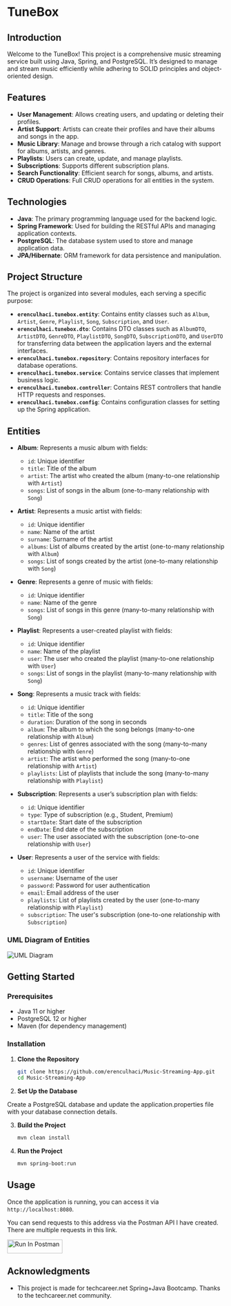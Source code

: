 # TuneBox

## Introduction

Welcome to the TuneBox! This project is a comprehensive music streaming service built using Java, Spring, and PostgreSQL. It’s designed to manage and stream music efficiently while adhering to SOLID principles and object-oriented design.

## Features

- **User Management**: Allows creating users, and updating or deleting their profiles.
- **Artist Support**: Artists can create their profiles and have their albums and songs in the app.
- **Music Library**: Manage and browse through a rich catalog with support for albums, artists, and genres.
- **Playlists**: Users can create, update, and manage playlists.
- **Subscriptions**: Supports different subscription plans.
- **Search Functionality**: Efficient search for songs, albums, and artists.
- **CRUD Operations**: Full CRUD operations for all entities in the system.

## Technologies

- **Java**: The primary programming language used for the backend logic.
- **Spring Framework**: Used for building the RESTful APIs and managing application contexts.
- **PostgreSQL**: The database system used to store and manage application data.
- **JPA/Hibernate**: ORM framework for data persistence and manipulation.

## Project Structure

The project is organized into several modules, each serving a specific purpose:

- **`erenculhaci.tunebox.entity`**: Contains entity classes such as `Album`, `Artist`, `Genre`, `Playlist`, `Song`, `Subscription`, and `User`.
- **`erenculhaci.tunebox.dto`**: Contains DTO classes such as `AlbumDTO`, `ArtistDTO`, `GenreDTO`, `PlaylistDTO`, `SongDTO`, `SubscriptionDTO`, and `UserDTO` for transferring data between the application layers and the external interfaces.
- **`erenculhaci.tunebox.repository`**: Contains repository interfaces for database operations.
- **`erenculhaci.tunebox.service`**: Contains service classes that implement business logic.
- **`erenculhaci.tunebox.controller`**: Contains REST controllers that handle HTTP requests and responses.
- **`erenculhaci.tunebox.config`**: Contains configuration classes for setting up the Spring application.

## Entities

- **Album**: Represents a music album with fields:
  - `id`: Unique identifier
  - `title`: Title of the album
  - `artist`: The artist who created the album (many-to-one relationship with `Artist`)
  - `songs`: List of songs in the album (one-to-many relationship with `Song`)

- **Artist**: Represents a music artist with fields:
  - `id`: Unique identifier
  - `name`: Name of the artist
  - `surname`: Surname of the artist
  - `albums`: List of albums created by the artist (one-to-many relationship with `Album`)
  - `songs`: List of songs created by the artist (one-to-many relationship with `Song`)

- **Genre**: Represents a genre of music with fields:
  - `id`: Unique identifier
  - `name`: Name of the genre
  - `songs`: List of songs in this genre (many-to-many relationship with `Song`)

- **Playlist**: Represents a user-created playlist with fields:
  - `id`: Unique identifier
  - `name`: Name of the playlist
  - `user`: The user who created the playlist (many-to-one relationship with `User`)
  - `songs`: List of songs in the playlist (many-to-many relationship with `Song`)

- **Song**: Represents a music track with fields:
  - `id`: Unique identifier
  - `title`: Title of the song
  - `duration`: Duration of the song in seconds
  - `album`: The album to which the song belongs (many-to-one relationship with `Album`)
  - `genres`: List of genres associated with the song (many-to-many relationship with `Genre`)
  - `artist`: The artist who performed the song (many-to-one relationship with `Artist`)
  - `playlists`: List of playlists that include the song (many-to-many relationship with `Playlist`)

- **Subscription**: Represents a user’s subscription plan with fields:
  - `id`: Unique identifier
  - `type`: Type of subscription (e.g., Student, Premium)
  - `startDate`: Start date of the subscription
  - `endDate`: End date of the subscription
  - `user`: The user associated with the subscription (one-to-one relationship with `User`)

- **User**: Represents a user of the service with fields:
  - `id`: Unique identifier
  - `username`: Username of the user
  - `password`: Password for user authentication
  - `email`: Email address of the user
  - `playlists`: List of playlists created by the user (one-to-many relationship with `Playlist`)
  - `subscription`: The user's subscription (one-to-one relationship with `Subscription`)

### UML Diagram of Entities
![UML Diagram](https://github.com/user-attachments/assets/49921e5d-e4a0-4aab-8a3e-233885e7e69d)

## Getting Started

### Prerequisites

- Java 11 or higher
- PostgreSQL 12 or higher
- Maven (for dependency management)

### Installation

1. **Clone the Repository**

   ```bash
   git clone https://github.com/erenculhaci/Music-Streaming-App.git
   cd Music-Streaming-App

2. **Set Up the Database**

Create a PostgreSQL database and update the application.properties file with your database connection details.

3. **Build the Project**
   ```bash
   mvn clean install

4. **Run the Project**
   ```bash
   mvn spring-boot:run

## Usage

Once the application is running, you can access it via `http://localhost:8080`.

You can send requests to this address via the Postman API I have created. There are multiple requests in this link.

[<img src="https://run.pstmn.io/button.svg" alt="Run In Postman" style="width: 128px; height: 32px;">](https://app.getpostman.com/run-collection/37480382-a0c7fbfb-e184-4433-8f26-3110bfb2b195?action=collection%2Ffork&source=rip_markdown&collection-url=entityId%3D37480382-a0c7fbfb-e184-4433-8f26-3110bfb2b195%26entityType%3Dcollection%26workspaceId%3D6cb0f1c4-3882-469c-8920-a71b7297d86c)

## Acknowledgments

- This project is made for techcareer.net Spring+Java Bootcamp. Thanks to the techcareer.net community. 

